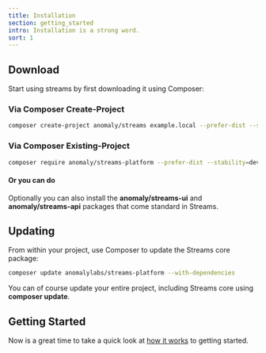 ```yaml
---
title: Installation
section: getting_started
intro: Installation is a strong word.
sort: 1
---
```


## Download

Start using streams by first downloading it using Composer:

### Via Composer Create-Project

```bash
composer create-project anomaly/streams example.local --prefer-dist --stability=dev
```

### Via Composer Existing-Project

```bash
composer require anomaly/streams-platform --prefer-dist --stability=dev
```

#### Or you can do 
Optionally you can also install the **anomaly/streams-ui** and **anomaly/streams-api** packages that come standard in Streams.

## Updating
From within your project, use Composer to update the Streams core package:

```bash
composer update anomalylabs/streams-platform --with-dependencies
```

You can of course update your entire project, including Streams core using **composer update**.

## Getting Started

Now is a great time to take a quick look at [how it works](how-it-works) to getting started.
